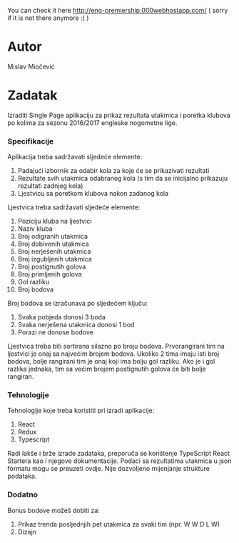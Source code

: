 You can check it here
http://eng-premiership.000webhostapp.com/ 
  ( sorry if it is not there anymore :( )

# Autor
Mislav Miočević

# Zadatak
Izraditi Single Page aplikaciju za prikaz rezultata utakmica i poretka klubova po kolima za sezonu
2016/2017 engleske nogometne lige.

### Specifikacije
Aplikacija treba sadržavati sljedeće elemente:
 1. Padajući izbornik za odabir kola za koje će se prikazivati rezultati
 2. Rezultate svih utakmica odabranog kola (s tim da se inicijalno prikazuju rezultati zadnjeg kola)
 3. Ljestvicu sa poretkom klubova nakon zadanog kola
 
Ljestvica treba sadržavati sljedeće elemente:
 1. Poziciju kluba na ljestvici
 2. Naziv kluba
 3. Broj odigranih utakmica
 4. Broj dobivenih utakmica
 5. Broj nerješenih utakmica
 6. Broj izgubljenih utakmica
 7. Broj postignutih golova
 8. Broj primljenih golova
 9. Gol razliku
 10. Broj bodova
  
Broj bodova se izračunava po sljedećem ključu:
 1. Svaka pobjeda donosi 3 boda
 2. Svaka nerješena utakmica donosi 1 bod
 3. Porazi ne donose bodove

Ljestvica treba biti sortirana silazno po broju bodova. Prvorangirani tim na ljestvici je onaj sa najvećim
brojem bodova. Ukoliko 2 tima imaju isti broj bodova, bolje rangirani tim je onaj koji ima bolju gol razliku.
Ako je i gol razlika jednaka, tim sa većim brojem postignutih golova će biti bolje rangiran.

### Tehnologije
Tehnologije koje treba koristiti pri izradi aplikacije:
 1. React
 2. Redux
 3. Typescript
 
Radi lakše i brže izrade zadataka, preporuča se korištenje TypeScript React Startera kao i njegove
dokumentacije. Podaci sa rezultatima utakmica u json formatu mogu se preuzeti ovdje.
Nije dozvoljeno mijenjanje strukture podataka.

### Dodatno
Bonus bodove možeš dobiti za:
 1. Prikaz trenda posljednjih pet utakmica za svaki tim (npr. W W D L W)
 2. Dizajn
